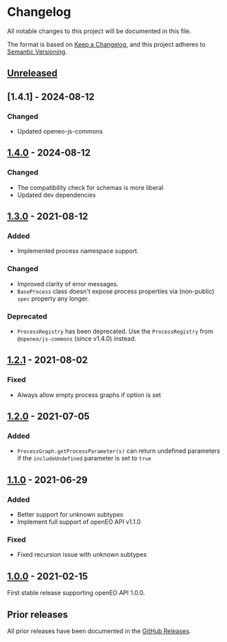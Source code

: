 # Changelog
All notable changes to this project will be documented in this file.

The format is based on [Keep a Changelog](https://keepachangelog.com/en/1.0.0/),
and this project adheres to [Semantic Versioning](https://semver.org/spec/v2.0.0.html).

## [Unreleased]

## [1.4.1] - 2024-08-12

### Changed

- Updated openeo-js-commons

## [1.4.0] - 2024-08-12

### Changed

- The compatibility check for schemas is more liberal
- Updated dev dependencies

## [1.3.0] - 2021-08-12

### Added

- Implemented process namespace support.

### Changed

- Improved clarity of error messages.
- `BaseProcess` class doesn't expose process properties via (non-public) `spec` property any longer.

### Deprecated

- `ProcessRegistry` has been deprecated. Use the `ProcessRegistry` from `@openeo/js-commons` (since v1.4.0) instead.

## [1.2.1] - 2021-08-02

### Fixed

- Always allow empty process graphs if option is set

## [1.2.0] - 2021-07-05

### Added

- `ProcessGraph.getProcessParameter(s)` can return undefined parameters if the `includeUndefined` parameter is set to `true`

## [1.1.0] - 2021-06-29

### Added

- Better support for unknown subtypes
- Implement full support of openEO API v1.1.0

### Fixed

- Fixed recursion issue with unknown subtypes

## [1.0.0] - 2021-02-15

First stable release supporting openEO API 1.0.0.

## Prior releases

All prior releases have been documented in the [GitHub Releases](https://github.com/Open-EO/openeo-js-processgraphs/releases).

[Unreleased]: <https://github.com/Open-EO/openeo-js-processgraphs/compare/v1.4.0...HEAD>
[1.4.0]: <https://github.com/Open-EO/openeo-js-processgraphs/compare/v1.3.0...v1.4.0>
[1.3.0]: <https://github.com/Open-EO/openeo-js-processgraphs/compare/v1.2.1...v1.3.0>
[1.2.1]: <https://github.com/Open-EO/openeo-js-processgraphs/compare/v1.2.0...v1.2.1>
[1.2.0]: <https://github.com/Open-EO/openeo-js-processgraphs/compare/v1.1.0...v1.2.0>
[1.1.0]: <https://github.com/Open-EO/openeo-js-processgraphs/compare/v1.0.0...v1.1.0>
[1.0.0]: <https://github.com/Open-EO/openeo-js-processgraphs/compare/v1.0.0>
